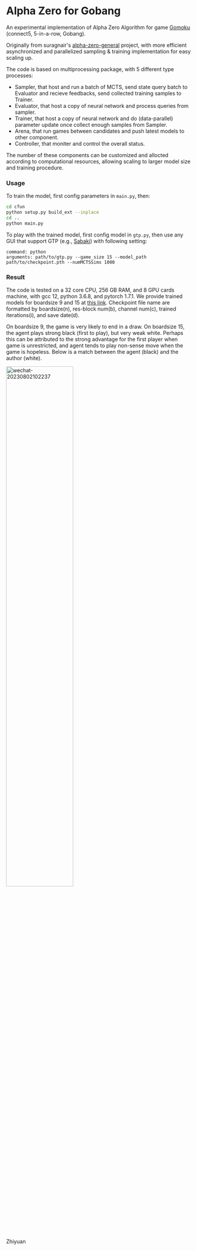 # Alpha Zero for Gobang

An experimental implementation of Alpha Zero Algorithm for game [Gomoku](https://en.wikipedia.org/wiki/Gomoku) (connect5, 5-in-a-row, Gobang).

Originally from suragnair's [alpha-zero-general](https://github.com/suragnair/alpha-zero-general) project, with more efficient asynchronized and parallelized sampling & training implementation for easy scaling up.

The code is based on multiprocessing package, with 5 different type processes:
- Sampler, that host and run a batch of MCTS, send state query batch to Evaluator and recieve feedbacks, send collected training samples to Trainer.
- Evaluator, that host a copy of neural network and process queries from sampler.
- Trainer, that host a copy of neural network and do (data-parallel) parameter update once collect enough samples from Sampler.
- Arena, that run games between candidates and push latest models to other component.
- Controller, that moniter and control the overall status.  

The number of these components can be customized and allocted according to computational resources, allowing scaling to larger model size and training procedure. 

### Usage
To train the model, first config parameters in `main.py`, then:
```bash
cd cfun
python setup.py build_ext --inplace
cd ..
python main.py
```

To play with the trained model, first config model in `gtp.py`, then use any GUI that support GTP (e.g., [Sabaki](https://github.com/SabakiHQ/Sabaki)) with following setting:
```
command: python
arguments: path/to/gtp.py --game_size 15 --model_path path/to/checkpoint.pth --numMCTSSims 1000
```

### Result
The code is tested on a 32 core CPU, 256 GB RAM, and 8 GPU cards machine, with gcc 12, python 3.6.8, and pytorch 1.7.1. We provide trained models for boardsize 9 and 15 at [this link](https://pan.baidu.com/s/1-XLuWbVDDEFtIRwK8-dEvA?pwd=1s2g). Checkpoint file name are formatted by boardsize(n), res-block num(b), channel num(c), trained iterations(i), and save date(d).

On boardsize 9, the game is very likely to end in a draw. On boardsize 15, the agent plays strong black (first to play), but very weak white. Perhaps this can be attributed to the strong advantage for the first player when game is unrestricted, and agent tends to play non-sense move when the game is hopeless. Below is a match between the agent (black) and the author (white).

<a href="https://ibb.co/P9JjWGM"><img src="https://i.ibb.co/SdHymwc/wechat-20230802102237.png" alt="wechat-20230802102237" border="0" width=60%></a>

Zhiyuan